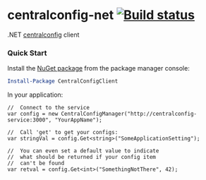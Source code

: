 # centralconfig-net [![Build status](https://ci.appveyor.com/api/projects/status/ebtl0q21f2t4tjcq?svg=true)](https://ci.appveyor.com/project/danesparza/centralconfig-net)
.NET [centralconfig](https://github.com/cagedtornado/centralconfig) client

### Quick Start

Install the [NuGet package](https://www.nuget.org/packages/CentralConfigClient/) from the package manager console:

```powershell
Install-Package CentralConfigClient
```

In your application:

```CSharp
//  Connect to the service
var config = new CentralConfigManager("http://centralconfig-service:3000", "YourAppName");

//  Call 'get' to get your configs:
var stringVal = config.Get<string>("SomeApplicationSetting");

//  You can even set a default value to indicate
//  what should be returned if your config item 
//  can't be found
var retval = config.Get<int>("SomethingNotThere", 42);

```
